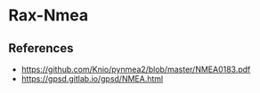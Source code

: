 # Rax-Nmea

## References

* <https://github.com/Knio/pynmea2/blob/master/NMEA0183.pdf>
* <https://gpsd.gitlab.io/gpsd/NMEA.html>

